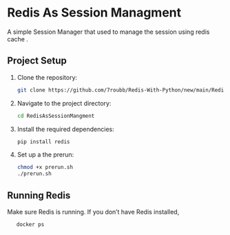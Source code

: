 # Redis As Session Managment 

A simple Session Manager that used to manage the session using redis cache .

## Project Setup

1. Clone the repository:
    ```bash
    git clone https://github.com/7roubb/Redis-With-Python/new/main/RedisAsSessionMangment
    ```

2. Navigate to the project directory:
    ```bash
    cd RedisAsSessionMangment
    ```

3. Install the required dependencies:
    ```bash
    pip install redis
    ```

4. Set up a the prerun:
    ```bash
    chmod +x prerun.sh
    ./prerun.sh
    ```


## Running Redis

Make sure Redis is running. If you don’t have Redis installed,
  ```bash
     docker ps 
  ```
